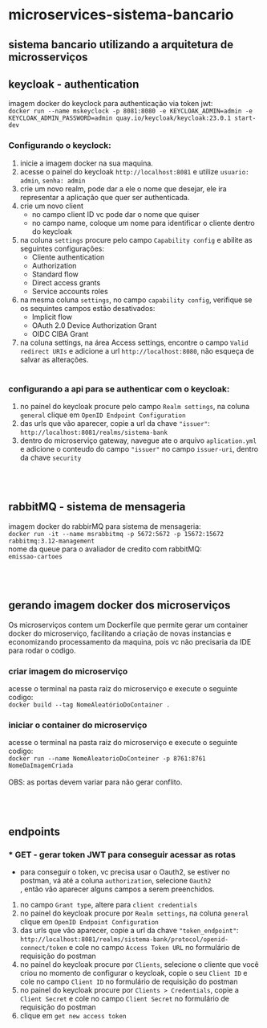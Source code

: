 # microservices-sistema-bancario
## sistema bancario utilizando a arquitetura de microsserviços<br>
## keycloak - authentication
imagem docker do keyclock para authenticação via token jwt:<br>
```docker run --name mskeyclock -p 8081:8080 -e KEYCLOAK_ADMIN=admin -e KEYCLOAK_ADMIN_PASSWORD=admin quay.io/keycloak/keycloak:23.0.1 start-dev```

### Configurando o keyclock:<br>

1. inicie a imagem docker na sua maquina.
2. acesse o painel do keycloak ``` http://localhost:8081 ``` e utilize ```usuario: admin```, ```senha: admin```
3. crie um novo realm, pode dar a ele o nome que desejar, ele ira representar a aplicação que quer ser authenticada.
4. crie um novo client
   * no campo client ID vc pode dar o nome que quiser
   * no campo name, coloque um nome para identificar o cliente dentro do keycloak
5. na coluna ```settings``` procure pelo campo ```Capability config``` e abilite as seguintes configurações:
    * Cliente authentication
    * Authorization
    * Standard flow
    * Direct access grants
    * Service accounts roles
6. na mesma coluna ```settings```, no campo ```capability config```, verifique se os sequintes campos estão desativados:
    * Implicit flow
    * OAuth 2.0 Device Authorization Grant
    * OIDC CIBA Grant
7. na coluna settings, na área Access settings, encontre o campo ```Valid redirect URIs``` e adicione a url ```http://localhost:8080```, não esqueça de salvar as alterações.
<br><br>
### configurando a api para se authenticar com o keycloak:<br>
1. no painel do keycloak procure pelo campo ```Realm settings```, na coluna ```general``` clique em ```OpenID Endpoint Configuration```
2. das urls que vão aparecer, copie a url da chave ```"issuer"```: ```http://localhost:8081/realms/sistema-bank```
3. dentro do microserviço gateway, navegue ate o arquivo ```aplication.yml``` e adicione o conteudo do campo ```"issuer"``` no campo ```issuer-uri```, dentro da chave ```security```

<br><br>
## rabbitMQ - sistema de mensageria
imagem docker do rabbirMQ para sistema de mensageria:<br>
```docker run -it --name msrabbitmq -p 5672:5672 -p 15672:15672 rabbitmq:3.12-management```<br>
nome da queue para o avaliador de credito com rabbitMQ:<br>
```emissao-cartoes```

<br><br>
## gerando imagem docker dos microserviços
Os microserviços contem um Dockerfile que permite gerar um container docker do microserviço, facilitando a criação de novas instancias e economizando processamento da maquina, pois vc não precisaria da IDE para rodar o codigo.<br>
### criar imagem do microserviço
acesse o terminal na pasta raiz do microserviço e execute o seguinte codigo:<br>
```docker build --tag NomeAleatórioDoContainer .```<br>
### iniciar o container do microserviço
acesse o terminal na pasta raiz do microserviço e execute o seguinte codigo:<br>
```docker run --name NomeAleatorioDoConteiner -p 8761:8761 NomeDaImagemCriada```<br><br>
OBS: as portas devem variar para não gerar conflito.<br>

<br><br>
## endpoints
### * GET - gerar token JWT para conseguir acessar as rotas
  * para conseguir o token, vc precisa usar o Oauth2, se estiver no postman, vá até a coluna ```authorization```, selecione ```Oauth2```<br>, então vão aparecer alguns campos a serem preenchidos.
1. no campo ```Grant type```, altere para ```client credentials```<br>
2. no painel do keycloak procure por ```Realm settings```, na coluna ```general``` clique em ```OpenID Endpoint Configuration```
3. das urls que vão aparecer, copie a url da chave ```"token_endpoint"```: ```http://localhost:8081/realms/sistema-bank/protocol/openid-connect/token``` e cole no campo ```Access Token URL``` no formulário de requisição do postman<br>
4. no painel do keycloak procure por ```Clients```, selecione o cliente que você criou no momento de configurar o keycloak, copie o seu ```Client ID``` e cole no campo ```Client ID``` no formulário de requisição do postman<br>
5. no painel do keycloak procure por ```Clients > Credentials```, copie a ```Client Secret``` e cole no campo ```Client Secret``` no formulário de requisição do postman<br>
6. clique em ```get new access token```

